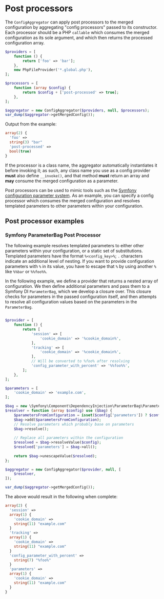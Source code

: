 # Post processors

The `ConfigAggregator` can apply post processors to the merged configuration by
aggregating "config processors" passed to its constructor. Each processor
should be a PHP `callable` which consumes the merged configuration as its sole
argument, and which then returns the processed configuration array.

```php
$providers = [
    function () {
        return ['foo' => 'bar'];
    },
    new PhpFileProvider('*.global.php'),
];

$processors = [
    function (array $config) {
        return $config + ['post-processed' => true];
    },
];

$aggregator = new ConfigAggregator($providers, null, $processors);
var_dump($aggregator->getMergedConfig());
```

Output from the example:

```php
array(2) {
  'foo' =>
  string(3) "bar"
  'post-processed' =>
  bool(true)
}
```

If the processor is a class name, the aggregator automatically instantiates it
before invoking it; as such, any class name you use as a config provider
**must** also define `__invoke()`, and that method **must** return an array and
**may** consume the merged configuration as a parameter.

Post processors can be used to mimic tools such as the [Symfony configuration
parameter system](https://symfony.com/doc/current/service_container/parameters.html).
As an example, you can specify a config processor which consumes the merged
configuration and resolves templated parameters to other parameters within your
configuration.

## Post processor examples

### Symfony ParameterBag Post Processor

The following example resolves templated parameters to either other parameters
within your configuration, or a static set of substitutions. Templated
parameters have the format `%<config_key>%`; `.` characters indicate an
additional level of nesting. If you want to provide configuration parameters with `%` in its value, you have to escape that `%` by using another `%` like `%%bar` or `%%foo%%`.

In the following example, we define a provider that returns a nested array of
configuration. We then define additional parameters and pass them to a 
Symfony DI `ParameterBag`, which we develop a closure over. This closure checks
for parameters in the passed configuration itself, and then attempts to resolve
all configuration values based on the parameters in the `ParameterBag`.

```php

$provider = [
    function () {
        return [
            'session' => [
                'cookie_domain' => '%cookie_domain%',
            ],
            'tracking' => [
                'cookie_domain' => '%cookie_domain%',
            ],
            // Will be converted to %foo% after resolving
            'config_parameter_with_percent' => '%%foo%%',
        ];
    },
];

$parameters = [
    'cookie_domain' => 'example.com',
];

$bag = new \Symfony\Component\DependencyInjection\ParameterBag\ParameterBag($parameters);
$resolver = function (array $config) use ($bag) {
    $parametersFromConfiguration = isset($config['parameters']) ? $config['parameters'] : [];
    $bag->add($parametersFromConfiguration);
    // Resolve parameters which probably base on parameters
    $bag->resolve();
    
    // Replace all parameters within the configuration
    $resolved = $bag->resolveValue($config);
    $resolved['parameters'] = $bag->all();
    
    return $bag->unescapeValue($resolved);
};

$aggregator = new ConfigAggregator($provider, null, [
    $resolver,
]);

var_dump($aggregator->getMergedConfig());
```

The above would result in the following when complete:

```php
array(2) {
  'session' =>
  array(1) {
    'cookie_domain' =>
    string(11) "example.com"
  }
  'tracking' =>
  array(1) {
    'cookie_domain' =>
    string(11) "example.com"
  }
  'config_parameter_with_percent' =>
    string(7) "%foo%"
  }
  'parameters' =>
  array(1) {
    'cookie_domain' =>
    string(11) "example.com"
  }
}
```
